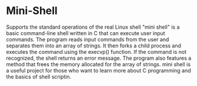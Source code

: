 # Mini-Shell
Supports the standard operations of the real Linux shell
"mini shell" is a basic command-line shell written in C that can execute user input commands. The program reads input commands from the user and separates them into an
array of strings. It then forks a child process and executes the command using the execvp() function. If the command is not recognized, the shell returns an error message. The program also features a method that frees the memory allocated for the array of strings. 
mini shell is a useful project for those who want to learn more about C programming and the basics of shell scriptin.
